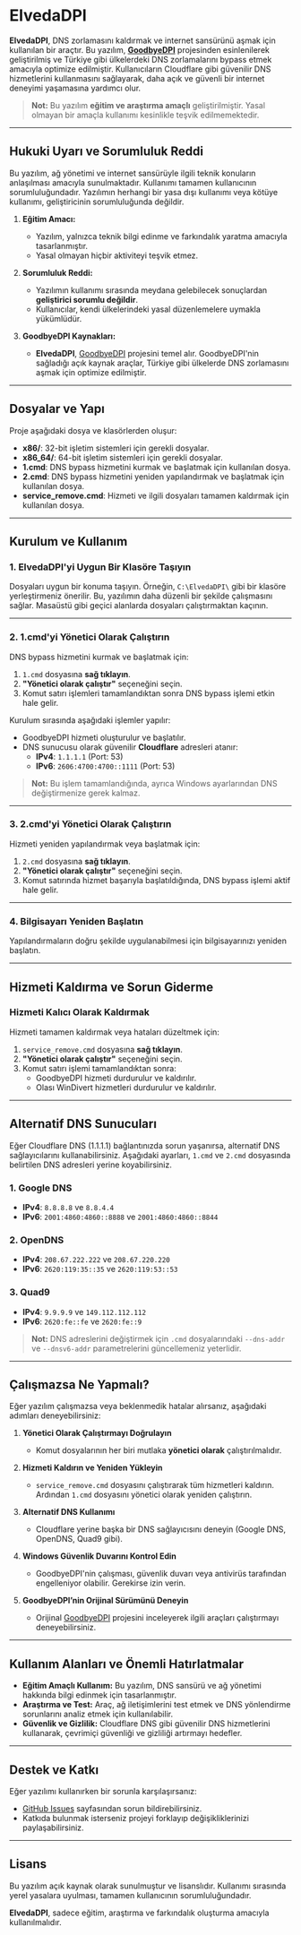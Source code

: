 # ElvedaDPI

**ElvedaDPI**, DNS zorlamasını kaldırmak ve internet sansürünü aşmak için kullanılan bir araçtır. Bu yazılım, **[GoodbyeDPI](https://github.com/ValdikSS/GoodbyeDPI)** projesinden esinlenilerek geliştirilmiş ve Türkiye gibi ülkelerdeki DNS zorlamalarını bypass etmek amacıyla optimize edilmiştir. Kullanıcıların Cloudflare gibi güvenilir DNS hizmetlerini kullanmasını sağlayarak, daha açık ve güvenli bir internet deneyimi yaşamasına yardımcı olur.

> **Not:** Bu yazılım **eğitim ve araştırma amaçlı** geliştirilmiştir. Yasal olmayan bir amaçla kullanımı kesinlikle teşvik edilmemektedir.

---

## Hukuki Uyarı ve Sorumluluk Reddi

Bu yazılım, ağ yönetimi ve internet sansürüyle ilgili teknik konuların anlaşılması amacıyla sunulmaktadır. Kullanımı tamamen kullanıcının sorumluluğundadır. Yazılımın herhangi bir yasa dışı kullanımı veya kötüye kullanımı, geliştiricinin sorumluluğunda değildir.

1. **Eğitim Amacı:**
   - Yazılım, yalnızca teknik bilgi edinme ve farkındalık yaratma amacıyla tasarlanmıştır.
   - Yasal olmayan hiçbir aktiviteyi teşvik etmez.

2. **Sorumluluk Reddi:**
   - Yazılımın kullanımı sırasında meydana gelebilecek sonuçlardan **geliştirici sorumlu değildir**.
   - Kullanıcılar, kendi ülkelerindeki yasal düzenlemelere uymakla yükümlüdür.

3. **GoodbyeDPI Kaynakları:**
   - **ElvedaDPI**, [GoodbyeDPI](https://github.com/ValdikSS/GoodbyeDPI) projesini temel alır. GoodbyeDPI'nin sağladığı açık kaynak araçlar, Türkiye gibi ülkelerde DNS zorlamasını aşmak için optimize edilmiştir.

---

## Dosyalar ve Yapı

Proje aşağıdaki dosya ve klasörlerden oluşur:

- **x86/**: 32-bit işletim sistemleri için gerekli dosyalar.
- **x86_64/**: 64-bit işletim sistemleri için gerekli dosyalar.
- **1.cmd**: DNS bypass hizmetini kurmak ve başlatmak için kullanılan dosya.
- **2.cmd**: DNS bypass hizmetini yeniden yapılandırmak ve başlatmak için kullanılan dosya.
- **service_remove.cmd**: Hizmeti ve ilgili dosyaları tamamen kaldırmak için kullanılan dosya.

---

## Kurulum ve Kullanım

### 1. **ElvedaDPI'yi Uygun Bir Klasöre Taşıyın**
Dosyaları uygun bir konuma taşıyın. Örneğin, `C:\ElvedaDPI\` gibi bir klasöre yerleştirmeniz önerilir. Bu, yazılımın daha düzenli bir şekilde çalışmasını sağlar. Masaüstü gibi geçici alanlarda dosyaları çalıştırmaktan kaçının.

---

### 2. **1.cmd'yi Yönetici Olarak Çalıştırın**
DNS bypass hizmetini kurmak ve başlatmak için:
1. `1.cmd` dosyasına **sağ tıklayın**.
2. **"Yönetici olarak çalıştır"** seçeneğini seçin.
3. Komut satırı işlemleri tamamlandıktan sonra DNS bypass işlemi etkin hale gelir.

Kurulum sırasında aşağıdaki işlemler yapılır:
- GoodbyeDPI hizmeti oluşturulur ve başlatılır.
- DNS sunucusu olarak güvenilir **Cloudflare** adresleri atanır:
  - **IPv4**: `1.1.1.1` (Port: 53)
  - **IPv6**: `2606:4700:4700::1111` (Port: 53)

> **Not:** Bu işlem tamamlandığında, ayrıca Windows ayarlarından DNS değiştirmenize gerek kalmaz.

---

### 3. **2.cmd'yi Yönetici Olarak Çalıştırın**
Hizmeti yeniden yapılandırmak veya başlatmak için:
1. `2.cmd` dosyasına **sağ tıklayın**.
2. **"Yönetici olarak çalıştır"** seçeneğini seçin.
3. Komut satırında hizmet başarıyla başlatıldığında, DNS bypass işlemi aktif hale gelir.

---

### 4. **Bilgisayarı Yeniden Başlatın**
Yapılandırmaların doğru şekilde uygulanabilmesi için bilgisayarınızı yeniden başlatın.

---

## Hizmeti Kaldırma ve Sorun Giderme

### Hizmeti Kalıcı Olarak Kaldırmak
Hizmeti tamamen kaldırmak veya hataları düzeltmek için:
1. `service_remove.cmd` dosyasına **sağ tıklayın**.
2. **"Yönetici olarak çalıştır"** seçeneğini seçin.
3. Komut satırı işlemi tamamlandıktan sonra:
   - GoodbyeDPI hizmeti durdurulur ve kaldırılır.
   - Olası WinDivert hizmetleri durdurulur ve kaldırılır.

---

## Alternatif DNS Sunucuları

Eğer Cloudflare DNS (1.1.1.1) bağlantınızda sorun yaşanırsa, alternatif DNS sağlayıcılarını kullanabilirsiniz. Aşağıdaki ayarları, `1.cmd` ve `2.cmd` dosyasında belirtilen DNS adresleri yerine koyabilirsiniz.

### 1. **Google DNS**
- **IPv4**: `8.8.8.8` ve `8.8.4.4`
- **IPv6**: `2001:4860:4860::8888` ve `2001:4860:4860::8844`

### 2. **OpenDNS**
- **IPv4**: `208.67.222.222` ve `208.67.220.220`
- **IPv6**: `2620:119:35::35` ve `2620:119:53::53`

### 3. **Quad9**
- **IPv4**: `9.9.9.9` ve `149.112.112.112`
- **IPv6**: `2620:fe::fe` ve `2620:fe::9`

> **Not:** DNS adreslerini değiştirmek için `.cmd` dosyalarındaki `--dns-addr` ve `--dnsv6-addr` parametrelerini güncellemeniz yeterlidir.

---

## Çalışmazsa Ne Yapmalı?

Eğer yazılım çalışmazsa veya beklenmedik hatalar alırsanız, aşağıdaki adımları deneyebilirsiniz:

1. **Yönetici Olarak Çalıştırmayı Doğrulayın**  
   - Komut dosyalarının her biri mutlaka **yönetici olarak** çalıştırılmalıdır.

2. **Hizmeti Kaldırın ve Yeniden Yükleyin**  
   - `service_remove.cmd` dosyasını çalıştırarak tüm hizmetleri kaldırın. Ardından `1.cmd` dosyasını yönetici olarak yeniden çalıştırın.

3. **Alternatif DNS Kullanımı**  
   - Cloudflare yerine başka bir DNS sağlayıcısını deneyin (Google DNS, OpenDNS, Quad9 gibi).

4. **Windows Güvenlik Duvarını Kontrol Edin**  
   - GoodbyeDPI'nin çalışması, güvenlik duvarı veya antivirüs tarafından engelleniyor olabilir. Gerekirse izin verin.

5. **GoodbyeDPI’nin Orijinal Sürümünü Deneyin**  
   - Orijinal [GoodbyeDPI](https://github.com/ValdikSS/GoodbyeDPI) projesini inceleyerek ilgili araçları çalıştırmayı deneyebilirsiniz.

---

## Kullanım Alanları ve Önemli Hatırlatmalar

- **Eğitim Amaçlı Kullanım:** Bu yazılım, DNS sansürü ve ağ yönetimi hakkında bilgi edinmek için tasarlanmıştır.
- **Araştırma ve Test:** Araç, ağ iletişimlerini test etmek ve DNS yönlendirme sorunlarını analiz etmek için kullanılabilir.
- **Güvenlik ve Gizlilik:** Cloudflare DNS gibi güvenilir DNS hizmetlerini kullanarak, çevrimiçi güvenliği ve gizliliği artırmayı hedefler.

---

## Destek ve Katkı

Eğer yazılımı kullanırken bir sorunla karşılaşırsanız:
- [GitHub Issues](https://github.com/bed0c/ElvedaDPI/issues) sayfasından sorun bildirebilirsiniz.
- Katkıda bulunmak isterseniz projeyi forklayıp değişikliklerinizi paylaşabilirsiniz.

---

## Lisans

Bu yazılım açık kaynak olarak sunulmuştur ve lisanslıdır. Kullanımı sırasında yerel yasalara uyulması, tamamen kullanıcının sorumluluğundadır.

**ElvedaDPI**, sadece eğitim, araştırma ve farkındalık oluşturma amacıyla kullanılmalıdır.
